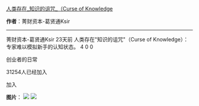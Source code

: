

[人类存在_知识的诅咒_（Curse of Knowledge](https://m.okjike.com/originalPosts/67db5e988a65f4381a040ea1?s=ewoidSI6ICI1N2Y0ZGFjYWI2YzFlNTEzMDBiMDQyNmQiCn0=)

**作者**：菁财资本-葛贤通Ksir

---

菁财资本-葛贤通Ksir
23天前
人类存在"知识的诅咒"（Curse of Knowledge）：
专家难以模拟新手的认知状态。
4
0
0

创业者的日常

31254人已经加入

加入

**图片**：
![](https://cdnv2.ruguoapp.com/FvyrswgvI0j_pUoPJyGZpCr8cbvrv3.jpg?imageMogr2/auto-orient/thumbnail/1500x2000%3E/interlace/1)
![](https://cdnv2.ruguoapp.com/Fl4H1Ezo_SvWX7tW3_uU9m00XA0w.jpg?imageMogr2/auto-orient/heic-exif/1/format/jpeg/thumbnail/120x120%3E)